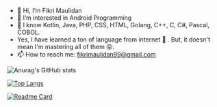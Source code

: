- 👋 Hi, I’m Fikri Maulidan
- 👀 I’m interested in Android Programming
- 🌱 I know Kotlin, Java, PHP, CSS, HTML, Golang, C++, C, C#, Pascal, COBOL. 
- Yes, I have learned a ton of language from internet 🤮 .
      But, it doesn't mean I'm mastering all of them 😝.
- 📫 How to reach me: fikrimaulidan99@gmail.com

<!---
fikrimaulidan99/fikrimaulidan99 is a ✨ special ✨ repository because its `README.md` (this file) appears on your GitHub profile.
You can click the Preview link to take a look at your changes.
--->
![Anurag's GitHub stats](https://github-readme-stats.vercel.app/api?username=fikrimaulidan99&theme=flag-india&show_icons=true)

[![Top Langs](https://github-readme-stats.vercel.app/api/top-langs/?username=fikrimaulidan99&theme=flag-india)](https://github.com/fikrimaulidan99/github-readme-stats)

[![Readme Card](https://github-readme-stats.vercel.app/api/pin/?username=fikrimaulidan99&repo=Dice_Roller)](https://github.com/anuraghazra/github-readme-stats)


